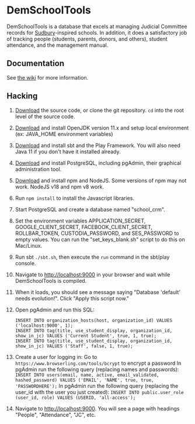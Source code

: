 # DemSchoolTools

DemSchoolTools is a database that excels at managing Judicial Committee records
for [Sudbury](https://en.wikipedia.org/wiki/Sudbury_school)-inspired schools.
In addition, it does a satisfactory job of tracking people (students, parents,
donors, and others), student attendance, and the management manual.

## Documentation

See [the wiki](https://github.com/schmave/demschooltools/wiki/) for more information.

## Hacking

1.  [Download](https://github.com/schmave/demschooltools/archive/master.zip)
    the source code, or clone the git repository. `cd` into the root level
    of the source code.

1.  [Download](https://openjdk.org/) and install OpenJDK version 11.x and setup local environment (ex: JAVA_HOME environment variables)

1.  [Download](https://www.playframework.com/documentation/2.8.x/Requirements)
    and install sbt and the Play Framework. You will also need Java 11 if
    you don't have it installed already.

1.  [Download](http://www.postgresql.org/download/) and install PostgreSQL,
    including pgAdmin, their graphical administration tool.

1.  [Download](https://nodejs.org/en/download/releases/) and install npm and NodeJS.
    Some versions of npm may not work. NodeJS v18 and npm v8 work.

1.  Run `npm install` to install the Javascript libraries.

1.  Start PostgreSQL and create a database named "school_crm".

1.  Set the environment variables APPLICATION_SECRET, GOOGLE_CLIENT_SECRET,
    FACEBOOK_CLIENT_SECRET, ROLLBAR_TOKEN, CUSTODIA_PASSWORD, and SES_PASSWORD to empty values. You can run the
    "set_keys_blank.sh" script to do this on Mac/Linux.

1.  Run sbt `./sbt.sh`, then execute the `run` command in the sbt/play console.

1.  Navigate to [http://localhost:9000](http://localhost:9000) in your browser
    and wait while DemSchoolTools is compiled.

1.  When it loads, you should see a message saying
    "Database 'default' needs evolution!". Click "Apply this script now."

1.  Open pgAdmin and run this SQL:

        INSERT INTO organization_hosts(host, organization_id) VALUES ('localhost:9000', 1);
        INSERT INTO tag(title, use_student_display, organization_id, show_in_jc) VALUES ('Current Student', true, 1, true);
        INSERT INTO tag(title, use_student_display, organization_id, show_in_jc) VALUES ('Staff', false, 1, true);

1.  Create a user for logging in:
    Go to `https://www.browserling.com/tools/bcrypt` to encrypt a password
    In pgAdmin run the following query (replacing names and passwords): `INSERT INTO users(email, name, active, email_validated, hashed_password) VALUES ('EMAIL', 'NAME', true, true, 'PASSWORDHERE');`
    In pgAdmin run the following query (replacing the user_id with the user you just created): `INSERT INTO public.user_role (user_id, role) VALUES (USERID, 'all-access');`

1.  Navigate to [http://localhost:9000](http://localhost:9000). You will see
    a page with headings "People", "Attendance", "JC", etc.
